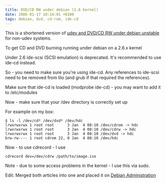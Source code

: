 ```yaml
---
title: DVD/CD RW under debian (2.6 kernel)
date: 2006-01-17 10:14:01 +0100
tags: debian, dvd, cd-rom, ide-cd
---
```


This is a shortened version of [udev and DVD/CD RW under debian unstable](/2005/02/12/udev_and_DVD_CD_RW_under_debian_unstable/) for non-udev systems.

To get CD and DVD burning running under debian on a 2.6.x kernel

Under 2.6 ide-scsi (SCSI emulation) is deprecated. It's recommended to use ide-cd instead.

So - you need to make sure you're using ide-cd. Any references to ide-scsi need to be removed from lilo (and grub if that required the references).

Make sure that ide-cd is loaded (modprobe ide-cd) - you may want to add it to /etc/modules

Now - make sure that your /dev directory is correctly set up

For example on my box:

    $ ls -l /dev/cd* /dev/dvd* /dev/hdc
    lrwxrwxrwx 1 root root      3 Jan  4 08:10 /dev/cdrom -> hdc
    lrwxrwxrwx 1 root root      3 Jan  4 08:10 /dev/cdrw -> hdc
    lrwxrwxrwx 1 root root      3 Jan  4 08:10 /dev/dvd -> hdc
    brw-rw---- 1 root cdrom 22, 0 Jan  4 08:10 /dev/hdc

Now - to use cdrecord - I use 

    cdrecord dev=/dev/cdrw /path/to/image.iso

Note - due to some access problems in the kernel - I use this via sudo.

Edit: Merged both articles into one and placed it on [Debian Administration](http://www.debian-administration.org/articles/333)
